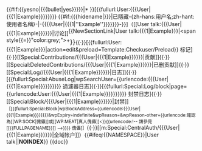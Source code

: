 {{#if:{{yesno|{{{bullet|yes}}}}}|* }}<span class="plainlinks">[{{fullurl:User:{{{User|{{{1|Example}}}}}}}} {{#if:{{{hidename|}}}|已隱藏-{zh-hans:用户名;zh-hant:使用者名稱}-|-{<!---->{{{User|{{{1|''Example''}}}}}}<!---->}-}}]（[[User talk:{{{User|{{{1|Example}}}}}}|讨论]]<sup><big>{{NewSectionLink|User talk:{{{1|Example}}}|<span style{{=}}"color:grey;">+</span>}}</big></sup>{{·}}[{{fullurl:User:{{{1|Example}}}|action=edit&preload=Template:Checkuser/Preload}} 标记]{{·}}[[Special:Contributions/{{{User|{{{1|Example}}}}}}|贡献]]{{·}}[[Special:DeletedContributions/{{{User|{{{1|Example}}}}}}|已删贡献]]{{·}}[[Special:Log//{{{User|{{{1|Example}}}}}}|日志]]{{·}}[{{fullurl:Special:AbuseLog|wpSearchUser={{urlencode:{{{User|{{{1|Example}}}}}}}}}} 過濾器日志]{{·}}[{{fullurl:Special:Log/block|page={{urlencode:User:{{{User|{{{1|Example}}}}}}}}}} 封禁日志]{{·}}[[Special:Block/{{{User|{{{1|Example}}}}}}|封禁]]<small>［[{{fullurl:Special:Block|wpBlockAddress={{urlencode:{{{User|{{{1|Example}}}}}}}}&wpExpiry=indefinite&wpReason=&wpReason-other={{urlencode:確認為[[WP:SOCK|傀儡]]或[[WP:MEAT|真人傀儡]]<}}{{urlencode:!-- 請參見[[{{FULLPAGENAME}}]] -->}}}} 傀儡]］</small>{{·}}[[m:Special:CentralAuth/{{{User|{{{1|Example}}}}}}|全域帐户]]）</span>{{#ifeq:{{NAMESPACE}}|User talk|<!-- redundant to noindex user talk -->|__NOINDEX__}}<noinclude>
{{doc}}</noinclude>